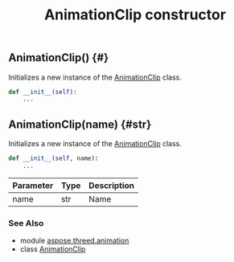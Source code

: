﻿---
title: AnimationClip constructor
second_title: Aspose.3D for Python via .NET API References
description: 
type: docs
weight: 10
url: /python-net/aspose.threed.animation/animationclip/__init__/
is_root: false
---

## AnimationClip() {#}

Initializes a new instance of the [AnimationClip](/3d/python-net/aspose.threed.animation/animationclip) class.



```python
def __init__(self):
    ...
```




## AnimationClip(name) {#str}

Initializes a new instance of the [AnimationClip](/3d/python-net/aspose.threed.animation/animationclip) class.



```python
def __init__(self, name):
    ...
```


| Parameter | Type | Description |
| :- | :- | :- |
| name | str | Name |



### See Also
* module [aspose.threed.animation](../../)
* class [AnimationClip](/3d/python-net/aspose.threed.animation/animationclip)
